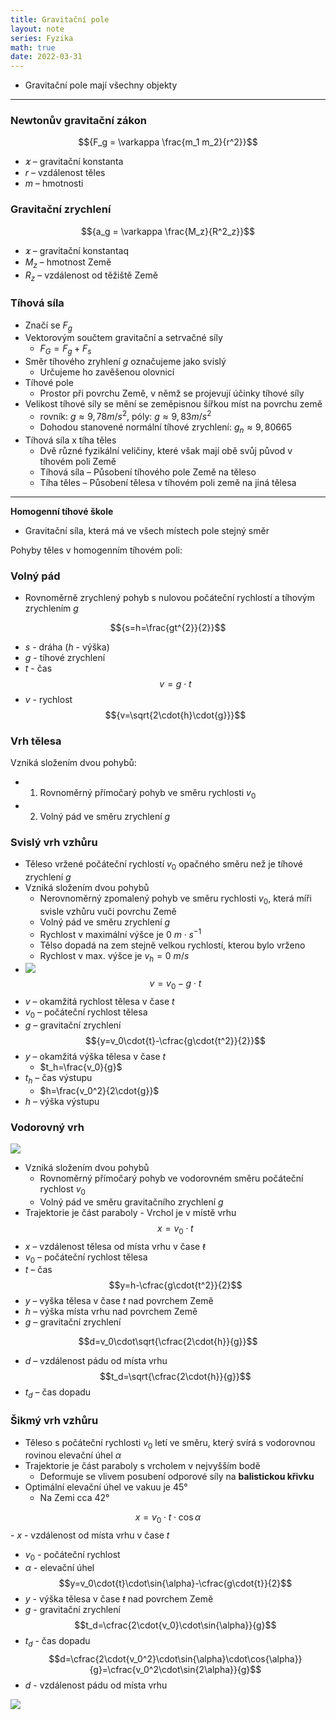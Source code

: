 ```yaml
---
title: Gravitační pole
layout: note
series: Fyzika
math: true
date: 2022-03-31
---
```


- Gravitační pole mají všechny objekty

---
### Newtonův gravitační zákon

$${F_g = \varkappa \frac{m_1 m_2}{r^2}}$$
- $\varkappa$ – gravitační konstanta
- $r$ – vzdálenost těles
- $m$ – hmotnosti

### Gravitační zrychlení

$${a_g = \varkappa \frac{M_z}{R^2_z}}$$
- $\varkappa$ – gravitační konstantaq
- $M_z$ – hmotnost Země
- $R_z$ – vzdálenost od těžiště Země

### Tíhová síla
- Značí se $F_g$
- Vektorovým součtem gravitační a setrvačné síly
	- $F_G = F_g + F_s$
- Směr tíhového zryhlení $g$ označujeme jako svislý
	- Určujeme ho zavěšenou olovnicí
- Tíhové pole
	- Prostor při povrchu Země, v němž se projevují účinky tíhové síly
- Velikost tíhové síly se mění se zeměpisnou šířkou míst na povrchu země
	- rovník: $g \approx 9,78 m/s^2$, póly: $g \approx 9,83 m/s^2$
	- Dohodou stanovené normální tíhové zrychlení: $g_n \approx 9,80665$
- Tíhová síla x tíha těles
	- Dvě různé fyzikální veličiny, které však mají obě svůj původ v tíhovém poli Země
	- Tíhová síla – Působení tíhového pole Země na těleso
	- Tíha těles – Působení tělesa v tíhovém poli země na jiná tělesa

---

**Homogenní tíhové škole**
- Gravitační síla, která má ve všech místech pole stejný směr

Pohyby těles v homogenním tíhovém poli:

### Volný pád
- Rovnoměrně zrychlený pohyb s nulovou počáteční rychlostí a tíhovým zrychlením *g*

$${s=h=\frac{gt^{2}}{2}}$$
 - $s$ - dráha ($h$ - výška)
 - $g$ - tíhové zrychlení
 - $t$ - čas
 $${v=g\cdot{t}}$$
 - $v$ - rychlost
 $${v=\sqrt{2\cdot{h}\cdot{g}}}$$


### Vrh tělesa
Vzniká složením dvou  pohybů:
- 1. Rovnoměrný přímočarý pohyb ve směru rychlosti $v_0$
- 2. Volný pád ve směru zrychlení $g$

### Svislý vrh vzhůru
- Těleso vržené počáteční rychlostí $v_0$ opačného směru než je tíhové zrychlení $g$
- Vzniká složením dvou pohybů
	 - Nerovnoměrný zpomalený pohyb ve směru rychlosti $v_0$, která míři svisle vzhůru vuči povrchu Země
	 - Volný pád ve směru zrychlení $g$
	 - Rychlost v maximální výšce je $0\ m\cdot{s^{-1}}$
	 - Tělso dopadá na zem stejně velkou rychlostí, kterou bylo vrženo
	- Rychlost v max. výšce je $v_h = 0\ m/s$ 
- ![](https://firebasestorage.googleapis.com/v0/b/firescript-577a2.appspot.com/o/imgs%2Fapp%2FVitecek%2FiBuRZ3DFLb.png?alt=media&token=5c1d6781-90d6-4c99-a60c-86fcff570e2a)
$${v=v_0-g\cdot{t}}$$
 - $v$ – okamžitá rychlost tělesa v čase $t$
 - $v_0$ – počáteční rychlost tělesa
 - $g$ – gravitační zrychlení
 $${y=v_0\cdot{t}-\cfrac{g\cdot{t^2}}{2}}$$
 - $y$ – okamžitá výška tělesa v čase $t$
	 - $t_h=\frac{v_0}{g}$
 - $t_h$ – čas výstupu
	 - $h=\frac{v_0^2}{2\cdot{g}}$
 - $h$ – výška výstupu

### Vodorovný vrh
![](https://firebasestorage.googleapis.com/v0/b/firescript-577a2.appspot.com/o/imgs%2Fapp%2FVitecek%2FkjqBMoNwbr.png?alt=media&token=b2e7c930-8798-42e5-8dd2-f4f687270b39)
- Vzniká složením dvou pohybů 
    - Rovnoměrný přímočarý pohyb ve vodorovném směru počáteční rychlost $v_0$
    - Volný pád ve směru gravitačního zrychlení $g$
 - Trajektorie je část paraboly
 	   - Vrchol je v místě vrhu
 $$x=v_0\cdot{t}$$
 - $x$ – vzdálenost tělesa od místa vrhu v čase $ŧ$
 - $v_0$ – počáteční rychlost tělesa
 - $t$ – čas
$$y=h-\cfrac{g\cdot{t^2}}{2}$$
 - $y$ – vyška tělesa v čase $t$ nad povrchem Země
 - $h$ – výška místa vrhu nad povrchem  Země
 - $g$ – gravitační zrychlení
            
$$d=v_0\cdot\sqrt{\cfrac{2\cdot{h}}{g}}$$
 - $d$ – vzdálenost pádu od místa vrhu
$$t_d=\sqrt{\cfrac{2\cdot{h}}{g}}$$
- $t_d$ – čas dopadu

### Šikmý vrh vzhůru
 - Těleso s počáteční rychlosti $v_0$ letí ve směru, který svírá s vodorovnou rovinou elevační úhel $\alpha$
 - Trajektorie je část paraboly s vrcholem v nejvyšším bodě
	 - Deformuje se vlivem posubení odporové síly na __balistickou křivku__
 - Optimální elevační úhel ve vakuu je $45°$
	 - Na Zemi cca $42°$

 $$x=v_0\cdot{t}\cdot\cos{\alpha}$$
    - $x$ - vzdálenost od místa vrhu v čase $t$
 - $v_0$ - počáteční rychlost
 - $\alpha$ - elevační úhel
 $$y=v_0\cdot{t}\cdot\sin{\alpha}-\cfrac{g\cdot{t}}{2}$$
 - $y$ - výška tělesa v čase $ŧ$ nad povrchem Země
 - $g$ - gravitační zrychlení
 $$t_d=\cfrac{2\cdot{v_0}\cdot\sin{\alpha}}{g}$$
 - $t_d$ - čas dopadu
 $$d=\cfrac{2\cdot{v_0^2}\cdot\sin{\alpha}\cdot\cos{\alpha}}{g}=\cfrac{v_0^2\cdot\sin{2\alpha}}{g}$$
 - $d$ - vzdálenost pádu od místa vrhu

![](https://sites.google.com/site/fyzika007/_/rsrc/1472857154434/gravitacni-pole/sikmy-vrh-vzhuaru/vrh_sikmy.JPG)